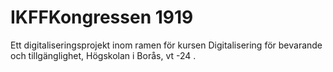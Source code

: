 # IKFFKongressen 1919

Ett digitaliseringsprojekt inom ramen för kursen Digitalisering för bevarande och tillgänglighet, Högskolan i Borås, vt -24 .
